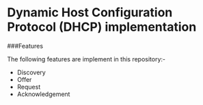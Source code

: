 # Dynamic Host Configuration Protocol (DHCP) implementation

###Features

The following features are implement in this repository:-

- Discovery
- Offer
- Request
- Acknowledgement